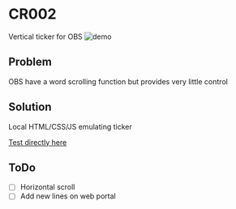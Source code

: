 # CR002
Vertical ticker for OBS
![demo](https://i.imgur.com/iOxAhMh)

## Problem
OBS have a word scrolling function but provides very little control

## Solution
Local HTML/CSS/JS emulating ticker

[Test directly here](https://thomassth.github.io/CR002/ticker.html)

## ToDo
- [ ] Horizontal scroll
- [ ] Add new lines on web portal
